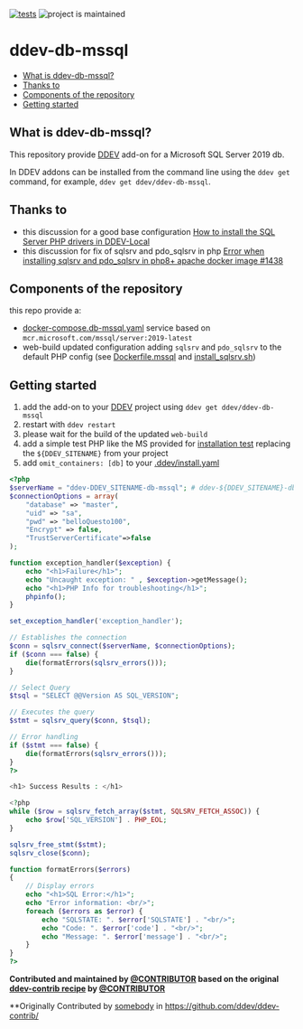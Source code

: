 [![tests](https://github.com/ddev/ddev-db-mssql/actions/workflows/tests.yml/badge.svg)](https://github.com/ddev/ddev-db-mssql/actions/workflows/tests.yml) ![project is maintained](https://img.shields.io/maintenance/yes/2024.svg)

# ddev-db-mssql <!-- omit in toc -->

* [What is ddev-db-mssql?](#what-is-ddev-db-mssql)
* [Thanks to](#thanks-to)
* [Components of the repository](#components-of-the-repository)
* [Getting started](#getting-started)

## What is ddev-db-mssql?

This repository provide [DDEV](https://ddev.readthedocs.io) add-on for a Microsoft SQL Server 2019 db.

In DDEV addons can be installed from the command line using the `ddev get` command, for example, `ddev get ddev/ddev-db-mssql`.

## Thanks to

* this discussion for a good base configuration [How to install the SQL Server PHP drivers in DDEV-Local](https://stackoverflow.com/questions/58086933/how-to-install-the-sql-server-php-drivers-in-ddev-local)
* this discussion for fix of sqlsrv and pdo_sqlsrv in php [Error when installing sqlsrv and pdo_sqlsrv in php8+ apache docker image #1438](https://github.com/microsoft/msphpsql/issues/1438)

## Components of the repository

this repo provide a:
* [docker-compose.db-mssql.yaml](docker-compose.db-mssql.yaml) service based on `mcr.microsoft.com/mssql/server:2019-latest`
* web-build updated configuration adding `sqlsrv` and `pdo_sqlsrv` to the default PHP config (see [Dockerfile.mssql](web-build/Dockerfile.mssql) and [install_sqlsrv.sh](web-build/install_sqlsrv.sh))

## Getting started

1. add the add-on to your [DDEV](https://ddev.readthedocs.io) project using `ddev get ddev/ddev-db-mssql`
2. restart with `ddev restart`
3. please wait for the build of the updated `web-build`
4. add a simple test PHP like the MS provided for [installation test](https://learn.microsoft.com/it-it/sql/connect/php/installation-tutorial-linux-mac?view=sql-server-ver16#testing-your-installation) replacing the `${DDEV_SITENAME}` from your project
5. add `omit_containers: [db]` to your [.ddev/install.yaml](.ddev/install.yaml)

```php
<?php
$serverName = "ddev-DDEV_SITENAME-db-mssql"; # ddev-${DDEV_SITENAME}-db-mssql
$connectionOptions = array(
    "database" => "master",
    "uid" => "sa",
    "pwd" => "belloQuesto100",
    "Encrypt" => false,
    "TrustServerCertificate"=>false
);

function exception_handler($exception) {
    echo "<h1>Failure</h1>";
    echo "Uncaught exception: " , $exception->getMessage();
    echo "<h1>PHP Info for troubleshooting</h1>";
    phpinfo();
}

set_exception_handler('exception_handler');

// Establishes the connection
$conn = sqlsrv_connect($serverName, $connectionOptions);
if ($conn === false) {
    die(formatErrors(sqlsrv_errors()));
}

// Select Query
$tsql = "SELECT @@Version AS SQL_VERSION";

// Executes the query
$stmt = sqlsrv_query($conn, $tsql);

// Error handling
if ($stmt === false) {
    die(formatErrors(sqlsrv_errors()));
}
?>

<h1> Success Results : </h1>

<?php
while ($row = sqlsrv_fetch_array($stmt, SQLSRV_FETCH_ASSOC)) {
    echo $row['SQL_VERSION'] . PHP_EOL;
}

sqlsrv_free_stmt($stmt);
sqlsrv_close($conn);

function formatErrors($errors)
{
    // Display errors
    echo "<h1>SQL Error:</h1>";
    echo "Error information: <br/>";
    foreach ($errors as $error) {
        echo "SQLSTATE: ". $error['SQLSTATE'] . "<br/>";
        echo "Code: ". $error['code'] . "<br/>";
        echo "Message: ". $error['message'] . "<br/>";
    }
}
?>
```

**Contributed and maintained by [@CONTRIBUTOR](https://github.com/CONTRIBUTOR) based on the original [ddev-contrib recipe](https://github.com/ddev/ddev-contrib/tree/master/docker-compose-services/RECIPE) by [@CONTRIBUTOR](https://github.com/CONTRIBUTOR)**

**Originally Contributed by [somebody](https://github.com/somebody) in <https://github.com/ddev/ddev-contrib/>

